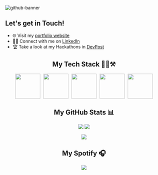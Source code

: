 ![github-banner](https://github.com/CDDR1/CDDR1/assets/62437724/5638cabc-63dd-4dac-9a13-a08d8c8f7fc5)

## Let's get in Touch!
- 🌐 Visit my [portfolio website](https://carlosduque.netlify.app/)
- 👨‍💼 Connect with me on [LinkedIn](https://www.linkedin.com/in/carlos-duque-77488b1b8/)
- 🏆 Take a look at my Hackathons in [DevPost](https://devpost.com/CDDR1?ref_content=user-portfolio&ref_feature=portfolio&ref_medium=global-nav)



<h2 align="center">My Tech Stack 👨‍💻⚒️</h2>

<p style="display: flex; justify-content: center; gap: 10px;">
  <img src="https://user-images.githubusercontent.com/25181517/182884177-d48a8579-2cd0-447a-b9a6-ffc7cb02560e.png" width="80">
  <img src="https://user-images.githubusercontent.com/25181517/183859966-a3462d8d-1bc7-4880-b353-e2cbed900ed6.png" width="80">
  <img src="https://user-images.githubusercontent.com/25181517/183897015-94a058a6-b86e-4e42-a37f-bf92061753e5.png" width="80">
  <img src="https://user-images.githubusercontent.com/25181517/183890598-19a0ac2d-e88a-4005-a8df-1ee36782fde1.png" width="80">
  <img src="https://user-images.githubusercontent.com/25181517/183568594-85e280a7-0d7e-4d1a-9028-c8c2209e073c.png" width="80">
</p>



<h2 align="center">My GitHub Stats 📊</h2>

<p align="center">
  <img src="https://github-readme-stats.vercel.app/api?username=CDDR1&show_icons=true&theme=tokyonight">
  <img src="https://github-readme-stats.vercel.app/api/top-langs/?username=CDDR1&layout=compact&theme=tokyonight">
</p>

<p align="center">
 <img  src="http://github-readme-streak-stats.herokuapp.com?user=CDDR1&theme=tokyonight" />
</p> 



<h2 align="center">My Spotify 🎧</h2>

<p align="center">
  <a href="https://open.spotify.com/user/	jarc5zfk55zb0vxv8k31jbvfx">
    <img  src="https://spotify-recently-played-readme.vercel.app/api?user=jarc5zfk55zb0vxv8k31jbvfx&count=3&width=600" />
  </a>
</p> 
